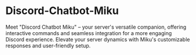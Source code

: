 # Discord-Chatbot-Miku
Meet "Discord Chatbot Miku" – your server's versatile companion, offering interactive commands and seamless integration for a more engaging Discord experience. Elevate your server dynamics with Miku's customizable responses and user-friendly setup.

